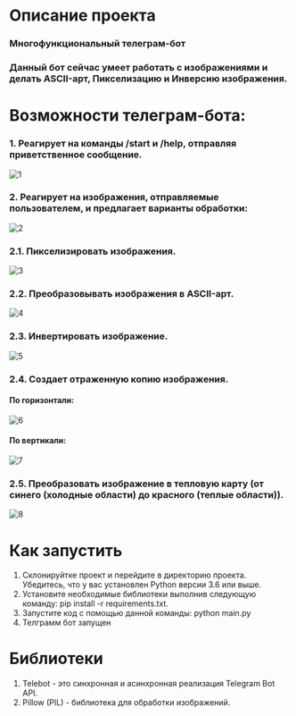 # Описание проекта

  ### Многофункциональный телеграм-бот

  ### Данный бот сейчас умеет работать с изображениями и делать ASCII-арт, Пикселизацию и Инверсию изображения. 


# Возможности телеграм-бота:

### 1. Реагирует на команды /start и /help, отправляя приветственное сообщение.

   ![1](https://github.com/user-attachments/assets/cf7a9e23-e63a-42e1-9b08-1bd7717de9c3)

### 2. Реагирует на изображения, отправляемые пользователем, и предлагает варианты обработки:

   ![2](https://github.com/user-attachments/assets/732a9403-598e-42fd-bab5-89237e30d2e5)

### 2.1. Пикселизировать изображения.

  ![3](https://github.com/user-attachments/assets/edc102af-b662-4c6d-9f4e-21bb229f6023)

### 2.2. Преобразовывать изображения в ASCII-арт.

  ![4](https://github.com/user-attachments/assets/e8c37fb3-9181-4567-8a3b-728c26335005)

### 2.3. Инвертировать изображение.

  ![5](https://github.com/user-attachments/assets/663fff45-d33d-425e-a3a1-8106d8df5a70)

### 2.4. Создает отраженную копию изображения.

  #### По горизонтали:

  ![6](https://github.com/user-attachments/assets/9d4b3b59-6219-49a7-bd0a-6fd3a71f9d14)

  #### По вертикали:

  ![7](https://github.com/user-attachments/assets/d8230c6b-7d21-4093-b1ea-2bd8eb634b3b)

### 2.5. Преобразовать изображение в тепловую карту (от синего (холодные области) до красного (теплые области)).

  ![8](https://github.com/user-attachments/assets/c9a9fc34-0623-4dcf-831a-dbaf2141eb43)

# Как запустить
  
  1. Склонируйтке проект и перейдите в директорию проекта. Убедитесь, что у вас установлен Python версии 3.6 или выше.
  2. Установите необходимые библиотеки выполнив следующую команду: pip install -r requirements.txt.
  3. Запустите код с помощью данной команды: python main.py
  4. Телграмм бот запущен

# Библиотеки

1. Telebot - это синхронная и асинхронная реализация Telegram Bot API.
2. Pillow (PIL) - библиотека для обработки изображений.
